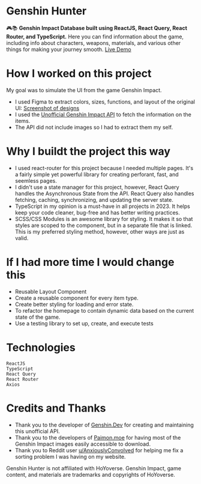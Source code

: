 # Genshin Hunter

🎮📚 **Genshin Impact Database built using ReactJS, React Query, React Router, and TypeScript.**
Here you can find information about the game, including info about characters, weapons, materials, and various other things for making your journey smooth.
[Live Demo](https://john-seredich.github.io/genshinhunter/#/)

# How I worked on this project

My goal was to simulate the UI from the game Genshin Impact.

- I used Figma to extract colors, sizes, functions, and layout of the original UI: [Screenshot of designs](https://www.figma.com/file/4kg5suQkPsZB3luUB3bivq/GenshinHunter-Design-Board?node-id=0%3A1&t=M8mxlokfuhG7wZxD-1)
- I used the [Unofficial Genshin Impact API](https://genshin.dev/) to fetch the information on the items.
- The API did not include images so I had to extract them my self.

# Why I buildt the project this way

- I used react-router for this project because I needed multiple pages. It's a fairly simple yet powerful library for creating perforant, fast, and seemless pages.
- I didn't use a state manager for this project, however, React Query handles the Asynchronous State from the API. React Query also handles fetching, caching, synchronizing, and updating the server state.
- TypeScript in my opinion is a must-have in all projects in 2023. It helps keep your code cleaner, bug-free and has better writing practices.
- SCSS/CSS Modules is an awesome library for styling. It makes it so that styles are scoped to the component, but in a separate file that is linked. This is my preferred styling method, however, other ways are just as valid.

# If I had more time I would change this

- Reusable Layout Component
- Create a reusable component for every item type.
- Create better styling for loading and error state.
- To refactor the homepage to contain dynamic data based on the current state of the game.
- Use a testing library to set up, create, and execute tests

# Technologies

    ReactJS
    TypeScript
    React Query
    React Router
    Axios

# Credits and Thanks

- Thank you to the developer of [Genshin.Dev](https://genshin.dev/) for creating and maintaining this unofficial API.
- Thank you to the developers of [Paimon.moe](https://paimon.moe/) for having most of the Genshin Impact images easily accessible to download.
- Thank you to Reddit user [u/AnxiouslyConvolved](https://www.reddit.com/user/AnxiouslyConvolved/) for helping me fix a sorting problem I was having on my website.

Genshin Hunter is not affiliated with HoYoverse.
Genshin Impact, game content, and materials are trademarks and copyrights of HoYoverse.
